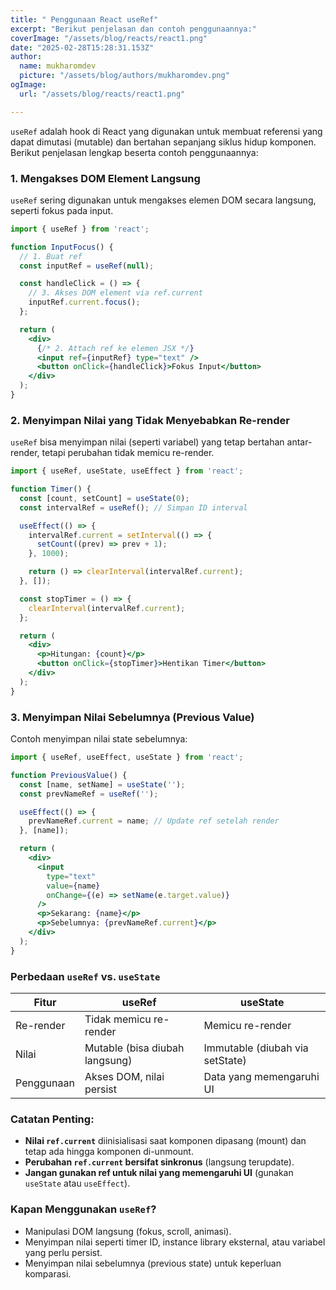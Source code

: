 ```yaml
---
title: " Penggunaan React useRef"
excerpt: "Berikut penjelasan dan contoh penggunaannya:"
coverImage: "/assets/blog/reacts/react1.png"
date: "2025-02-28T15:28:31.153Z"
author:
  name: mukharomdev
  picture: "/assets/blog/authors/mukharomdev.png"
ogImage:
  url: "/assets/blog/reacts/react1.png"

---
```

`useRef` adalah hook di React yang digunakan untuk membuat referensi yang dapat dimutasi (mutable) dan bertahan sepanjang siklus hidup komponen. Berikut penjelasan lengkap beserta contoh penggunaannya:

### 1. **Mengakses DOM Element Langsung**
`useRef` sering digunakan untuk mengakses elemen DOM secara langsung, seperti fokus pada input.

```jsx
import { useRef } from 'react';

function InputFocus() {
  // 1. Buat ref
  const inputRef = useRef(null);

  const handleClick = () => {
    // 3. Akses DOM element via ref.current
    inputRef.current.focus();
  };

  return (
    <div>
      {/* 2. Attach ref ke elemen JSX */}
      <input ref={inputRef} type="text" />
      <button onClick={handleClick}>Fokus Input</button>
    </div>
  );
}
```

### 2. **Menyimpan Nilai yang Tidak Menyebabkan Re-render**
`useRef` bisa menyimpan nilai (seperti variabel) yang tetap bertahan antar-render, tetapi perubahan tidak memicu re-render.

```jsx
import { useRef, useState, useEffect } from 'react';

function Timer() {
  const [count, setCount] = useState(0);
  const intervalRef = useRef(); // Simpan ID interval

  useEffect(() => {
    intervalRef.current = setInterval(() => {
      setCount((prev) => prev + 1);
    }, 1000);

    return () => clearInterval(intervalRef.current);
  }, []);

  const stopTimer = () => {
    clearInterval(intervalRef.current);
  };

  return (
    <div>
      <p>Hitungan: {count}</p>
      <button onClick={stopTimer}>Hentikan Timer</button>
    </div>
  );
}
```

### 3. **Menyimpan Nilai Sebelumnya (Previous Value)**
Contoh menyimpan nilai state sebelumnya:

```jsx
import { useRef, useEffect, useState } from 'react';

function PreviousValue() {
  const [name, setName] = useState('');
  const prevNameRef = useRef('');

  useEffect(() => {
    prevNameRef.current = name; // Update ref setelah render
  }, [name]);

  return (
    <div>
      <input
        type="text"
        value={name}
        onChange={(e) => setName(e.target.value)}
      />
      <p>Sekarang: {name}</p>
      <p>Sebelumnya: {prevNameRef.current}</p>
    </div>
  );
}
```

### Perbedaan `useRef` vs. `useState`
| **Fitur**          | **useRef**                     | **useState**                   |
|---------------------|--------------------------------|--------------------------------|
| Re-render           | Tidak memicu re-render         | Memicu re-render               |
| Nilai               | Mutable (bisa diubah langsung) | Immutable (diubah via setState)|
| Penggunaan          | Akses DOM, nilai persist       | Data yang memengaruhi UI       |

### Catatan Penting:
- **Nilai `ref.current`** diinisialisasi saat komponen dipasang (mount) dan tetap ada hingga komponen di-unmount.
- **Perubahan `ref.current` bersifat sinkronus** (langsung terupdate).
- **Jangan gunakan ref untuk nilai yang memengaruhi UI** (gunakan `useState` atau `useEffect`).

### Kapan Menggunakan `useRef`?
- Manipulasi DOM langsung (fokus, scroll, animasi).
- Menyimpan nilai seperti timer ID, instance library eksternal, atau variabel yang perlu persist.
- Menyimpan nilai sebelumnya (previous state) untuk keperluan komparasi.